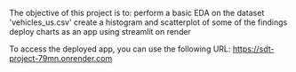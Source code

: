 The objective of this project is to:
  perform a basic EDA on the dataset 'vehicles_us.csv'
  create a histogram and scatterplot of some of the findings 
  deploy charts as an app using streamlit on render

To access the deployed app, you can use the following URL:
  https://sdt-project-79mn.onrender.com
